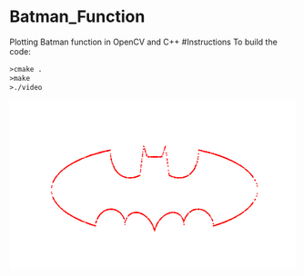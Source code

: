 # Batman_Function
Plotting Batman function in OpenCV and C++
#Instructions
To build the code:
```
>cmake .
>make
>./video
```
<img src="./result/Batman.jpg" height="25%" width="100%">
